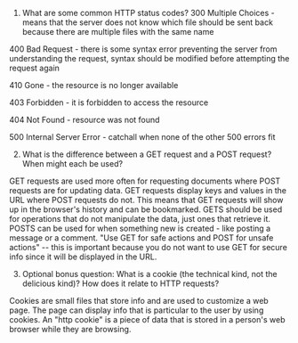 1. What are some common HTTP status codes?
300 Multiple Choices - means that the server does not know which file should be sent back because there are multiple files with the same name

400 Bad Request - there is some syntax error preventing the server from understanding the request, syntax should be modified before attempting the request again 

410 Gone - the resource is no longer available 

403 Forbidden - it is forbidden to access the resource 

404 Not Found - resource was not found 

500 Internal Server Error - catchall when none of the other 500 errors fit 

2. What is the difference between a GET request and a POST request? When might each be used?

GET requests are used more often for requesting documents where POST requests are for updating data. GET requests display keys and values in the URL where POST requests do not. This means that GET requests will show up in the browser's history and can be bookmarked. GETS should be used for operations that do not manipulate the data, just ones that retrieve it. POSTS can be used for when something new is created - like posting a message or a comment. "Use GET for safe actions and POST for unsafe actions" -- this is important because you do not want to use GET for secure info since it will be displayed in the URL. 

3. Optional bonus question: What is a cookie (the technical kind, not the delicious kind)? How does it relate to HTTP requests?

Cookies are small files that store info and are used to customize a web page. The page can display info that is particular to the user by using cookies. An "http cookie" is a piece of data that is stored in a person's web browser while they are browsing. 